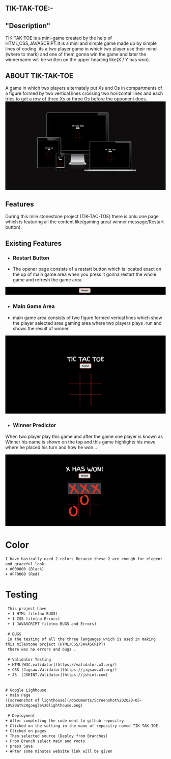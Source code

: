 ## TIK-TAK-TOE:-
## "Description"
TIK-TAK-TOE is a mini-game created by the help of HTML,CSS,JAVASCRIPT.It is a mini and simple game made up by simple lines of  coding. its a two player game in which two player use their mind (where to mark) and one of them gonna win the game and later the winnername will be written on the upper heading like(X / Y has won).

## ABOUT TIK-TAK-TOE
 A game in which two players alternately put Xs and Os in compartments of a figure formed by two vertical lines crossing two horizontal lines and each tries to get a row of three Xs or three Os before the opponent does.
 ![screenshoy of responsivepage](/documents/Screenshot%202023-05-10%20at%2000.48.04.png)

 ## Features
 During this mile stonestone project (TIK-TAC-TOE) there is onlu one page which is featuring all the content like(gaming area/ winner message/Restart button).

 ## Existing Features

 + ### Restart Button 
  + The opener page consists of a restart button which is located exact on the up of main game area when you press it gonna restart the whole game and refresh the game area.

  ![screenshot of restart button](/documents/Screenshot%202023-05-10%20at%20restart%20button.png)

  + ### Main Game Area
   +  main game area consists of two figure formed verical lines which show the player selected area gaming area where two players plays .run and shows the result of winner.

   ![screenshot of main gaming area](/documents/Screenshot%202023-05-10%20at%20main-page.png)

   + ### Winner Predictor

   When two player play this game and after the game one player is known as Winner his name is shown on the top and this game highlights his move where he placed his turn and how he won...

   ![screenshot of winner heading](/documents/Screenshot%202023-05-10%20at%20winnig%20message%20and%20indication.png)


   # Color
    I have basically used 2 colors Because these 2 are enough for elegent and graceful look.
    + #000000 (Black)
    + #FF0000 (Red)

   # Testing
     This project have 
     + 1 HTML file(no BUGS)
     + 1 CSS file(no Errors)
     + 1 JAVASCRIPT file(no BUGS and Errors)

     # BUGS
     In the testing of all the three languages which is used in making this milestone project (HTML/CSS/JAVASCRIPT)
     there was no errors and bugs .

     # Validator Testing
     + HTML[W3C.validator](https://validator.w3.org/)
     + CSS [Jigsaw.Validator](https://jigsaw.w3.org/)
     + JS  [JSHINT.Validator](https://jshint.com)


    # Google Lighhouse
    + main Page
    ![screenshot of lighthouse](/documents/Screenshot%202023-05-10%20at%20google%20lighthouse.png)

     # Deployment
    + After completing the code went to github repositry.
    + Clicked on the setting in the manu of repositry named TIK-TAK-TOE.
    + Clicked on pages 
    + Then selected source (Deploy from Branches)
    + From Branch select main and roots
    + press Save
    + AFter some minutes website link will be given

